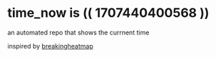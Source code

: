 # time_now is (( 1707440400568 ))

an automated repo that shows the currnent time

inspired by [breakingheatmap](https://github.com/breakingheatmap/breakingheatmap)